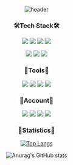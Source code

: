 <div align="center">
  
![header](https://capsule-render.vercel.app/api?type=waving&color=638FDA&height=200&section=header&text=I%20am%20Woong&fontSize=90&fontColor=F6F8FA)  
### 🛠️Tech Stack🛠️
<img src="https://img.shields.io/badge/html5-E34F26?style=for-the-badge&logo=html5&logoColor=white"> <img src="https://img.shields.io/badge/css3-1572B6?style=for-the-badge&logo=css3&logoColor=white"> <img src="https://img.shields.io/badge/javascript-F7DF1E?style=for-the-badge&logo=javascript&logoColor=black"> <img src="https://img.shields.io/badge/typescript-3178C6?style=for-the-badge&logo=typescript&logoColor=white">
  
<img src="https://img.shields.io/badge/react-61DAFB?style=for-the-badge&logo=react&logoColor=black"> <img src="https://img.shields.io/badge/styledcomponents-DB7093?style=for-the-badge&logo=styledcomponents&logoColor=white"> <img src="https://img.shields.io/badge/recoil-3578E5?style=for-the-badge&logo=recoil&logoColor=white">
### 🌠Tools🌠
<img src="https://img.shields.io/badge/git-F05032?style=for-the-badge&logo=git&logoColor=white"> <img src="https://img.shields.io/badge/npm-CB3837?style=for-the-badge&logo=npm&logoColor=white"> <img src="https://img.shields.io/badge/slack-4A154B?style=for-the-badge&logo=slack&logoColor=white"> <img src="https://img.shields.io/badge/Notion-000000?style=for-the-badge&logo=Notion&logoColor=white">
### 🌌Account🌌
<a href="https://github.com/RanungPark" target="_blank"><img src="https://img.shields.io/badge/RanungPark-181717?style=for-the-badge&logo=github&logoColor=white">
</a> <img src="https://img.shields.io/badge/ckehfqkr302@gmail.com-EA4335?style=for-the-badge&logo=gmail&logoColor=white"> 
<a href="https://velog.io/@_wo_ong/posts/" target="_blank"><img src="https://img.shields.io/badge/_Wo_.ong-20C997?style=for-the-badge&logo=velog&logoColor=white">
</a> <img src="https://img.shields.io/badge/_Wo_.ong-E4405F?style=for-the-badge&logo=instagram&logoColor=white">
### 🌃Statistics🌃
[![Top Langs](https://github-readme-stats.vercel.app/api/top-langs/?username=RanungPark&layout=compact)](https://github.com/RanungPark)
  
![Anurag's GitHub stats](https://github-readme-stats.vercel.app/api?username=RanungPark&show_icons=true&theme=tokyonight)
</div>
